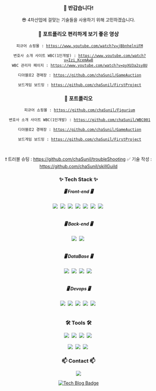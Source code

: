 <div align="center">

### 👋 반갑습니다!

😎 4차산업에 걸맞는 기술들을 사용하기 위해 고민하겠습니다.


### 👋 포트폴리오 편리하게 보기 좋은 영상

<code> 피규어 쇼핑몰 : https://www.youtube.com/watch?v=jBbnhelniFM </code>

<code> 변호사 소개 사이트 WBC(1인개발) : https://www.youtube.com/watch?v=Izi_KcemAw8 </code>
<code> WBC 관리자 페이지 : https://www.youtube.com/watch?v=pyXU3a2sy8U </code>

<code> 디아블로2 경매장 : https://github.com/chaSunil/GameAuction </code>

<code> 보드게임 보드밍 : https://github.com/chaSunil/FirstProject </code>


### 👋 포트폴리오

<code> 피규어 쇼핑몰 : https://github.com/chaSunil/Figurium </code>

<code> 변호사 소개 사이트 WBC(1인개발) : https://github.com/chaSunil/WBC001 </code>

<code> 디아블로2 경매장 : https://github.com/chaSunil/GameAuction </code>

<code> 보드게임 보드밍 : https://github.com/chaSunil/FirstProject </code>

<br/>

❗ 트러블 슈팅 : https://github.com/chaSunil/troubleShooting
✅ 기술 작성 : https://github.com/chaSunil/skillGuild

</div>

<h3 align="center">✨ Tech Stack ✨</h3>
<h5 align="center">🖥️ Front-end 🖥️</h5>
<div align="center">
 <img src="https://img.shields.io/badge/html5-E34F26.svg?style=for-the-badge&logo=html5&logoColor=white" />&nbsp
 <img src="https://img.shields.io/badge/javascript-F7DF1E.svg?style=for-the-badge&logo=javascript&logoColor=20232a" />&nbsp
 <img src="https://img.shields.io/badge/css3-1572B6.svg?style=for-the-badge&logo=css3&logoColor=white" />&nbsp
 <img src="https://img.shields.io/badge/Bootstrap-7952B3?style=for-the-badge&logo=Bootstrap&logoColor=white" />&nbsp
  <img src="https://img.shields.io/badge/React-61DAFB?style=for-the-badge&logo=React&logoColor=white" />&nbsp
  <img src="https://img.shields.io/badge/Json-000000?style=for-the-badge&logo=Json&logoColor=white" />&nbsp
  <img src="https://img.shields.io/badge/jQuery-0769AD?style=for-the-badge&logo=jQuery&logoColor=white" />&nbsp
</div>

<br>

<h5 align="center">🖥️ Back-end 🖥️</h5>
<div align="center">
 <img src="https://img.shields.io/badge/Spring-6DB33F.svg?style=for-the-badge&logo=Spring&logoColor=white" />&nbsp
 <img src="https://img.shields.io/badge/SpringBoot-6DB33F.svg?style=for-the-badge&logo=SpringBoot&logoColor=white" />&nbsp
</div>
 
<br>

<h5 align="center">🖥️ DataBase 🖥️</h5>
<div align="center">
 <img src="https://img.shields.io/badge/Oracle-F80000.svg?style=for-the-badge&logo=Oracle&logoColor=white" />&nbsp
 <img src="https://img.shields.io/badge/Gradle-02303A.svg?style=for-the-badge&logo=Gradle&logoColor=white" />&nbsp
  <img src="https://img.shields.io/badge/MySQL-4479A1.svg?style=for-the-badge&logo=MySQL&logoColor=white" />&nbsp
  <img src="https://img.shields.io/badge/DBeaver-382923.svg?style=for-the-badge&logo=DBeaver&logoColor=white" />&nbsp
</div>

<br>

<h5 align="center">🖥️ Devops 🖥️</h4>
<div align="center">
 <img src="https://img.shields.io/badge/Amazon Web Service-232F3E.svg?style=for-the-badge&logo=Amazon Web Service&logoColor=white" />&nbsp
  <img src="https://img.shields.io/badge/Amazon S3-569A31.svg?style=for-the-badge&logo=Amazon S3&logoColor=white" />&nbsp
 <img src="https://img.shields.io/badge/Amazon EC2-FF9900.svg?style=for-the-badge&logo=Amazon EC2&logoColor=white" />&nbsp
  <img src="https://img.shields.io/badge/Linux Ubuntu-E95420.svg?style=for-the-badge&logo=Linux Ubuntu&logoColor=white" />&nbsp
   <img src="https://img.shields.io/badge/Docker-2496ED.svg?style=for-the-badge&logo=Docker&logoColor=white" />&nbsp
</div>


<br>

<h3 align="center">🛠 Tools 🛠</h3>
<div align="center">
  <img src="https://img.shields.io/badge/git-F05033.svg?style=for-the-badge&logo=git&logoColor=white" />&nbsp
  <img src="https://img.shields.io/badge/github-181717.svg?style=for-the-badge&logo=github&logoColor=white" />&nbsp
  <img src="https://img.shields.io/badge/miricanvas-03C75A.svg?style=for-the-badge&logo=canvas&logoColor=white" />&nbsp
  <img src="https://img.shields.io/badge/figma-F24E1E.svg?style=for-the-badge&logo=figma&logoColor=white" />&nbsp
</div>


<br>

<div align="center">
  <img src="https://img.shields.io/badge/IntelliJ-000000.svg?style=for-the-badge&logo=Intellij&logoColor=22ABF3" />&nbsp
<img src="https://img.shields.io/badge/VSCode-2C2C32.svg?style=for-the-badge&logo=VSCode&logoColor=22ABF3" />&nbsp
 <img src="https://img.shields.io/badge/Eclipse IDE-2C2255.svg?style=for-the-badge&logo=Eclipse IDE&logoColor=22ABF3" />&nbsp
</div>

<h3 align="center">📫 Contact 📫</h3>
<div align="center">
<a href="mailto:cktjsdlf4636@naver.com">
    <img
      src="https://img.shields.io/badge/cktjsdlf4636@naver.com-03C75A?style=for-the-badge&logo=naver&logoColor=white"/>
  </a>

  
[![Tech Blog Badge](https://img.shields.io/badge/Blog-CC0000?style=flat-square&logo=Tesla&logoColor=white&link=https://geonlee.tistory.com/)](https://chainterior.tistory.com/)


</div>
